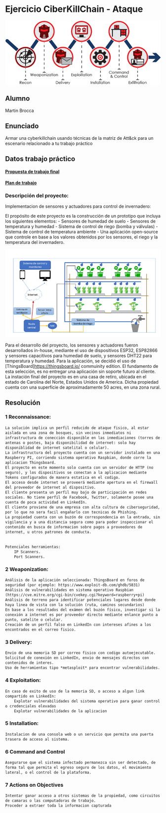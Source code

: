 # Ejercicio CiberKillChain - Ataque

![Ciberkill](../img/../../img/ciberkill.png)

## Alumno

Martin Brocca

## Enunciado

Armar una cyberkillchain usando técnicas de la matriz de Att&ck para un escenario relacionado a tu trabajo práctico


## Datos trabajo práctico

#### [Propuesta de trabajo final](https://docs.google.com/document/d/1sbXMk3ynrQVnPDheI14GM2cibfvLnz5RpoOarvGw55Y/edit?usp=share_link) <br>
#### [Plan de trabajo](https://drive.google.com/file/d/19m_MMk9k9c2oOyLUuq17myVeACkiVvn_/view?usp=share_link) <br>

### Descripción del proyecto:

Implementacion de sensores y actuadores para control de invernadero:

El propósito de este proyecto es la construcción de un prototipo que incluya los siguientes elementos:
    - Sensores de humedad de suelo
    - Sensores de temperatura y humedad
    - Sistema de control de riego (bomba y válvulas)
    - Sistema de control de temperatura ambiente
    - Una aplicación open-source que controle en base a los valores obtenidos por los sensores, el riego y la temperatura del invernadero.  <br>
  
![DiagramaDeBloques](../img/../../img/Fig2.png) <br>

Para el desarrollo del proyecto, los sensores y actuadores fueron desarrollados in-house, mediante el uso de dispositivos ESP32, ESP82866 y sensores capacitivos para humedad de suelo, y sensores DHT22 para temperatura y humedad.
Para la aplicación, se decidió el uso de [ThingsBoard]https://thingsboard.io/ commuinity edition. 
El fundamento de esta selección, es no entregar una aplicación sin soporte futuro al cliente.
La instación final del proyecto es en una casa de retiro, ubicada en el estado de Carolina del Norte, Estados Unidos de America. Dicha propiedad cuenta con una superficie de aproximadamente 50 acres, en una zona rural. 
## Resolución

### 1 Reconnaissance:
    La solución implica un perfil reducido de ataque fisico, al estar aislada en una zona de bosques, sin vecinos inmediatos ni infrastructura de conección disponible en las inmediaciones (torres de antenas o postes, baja disponibilidad de internet: solo hay disponiblidad de internet satelital o celular).
    La infrastructura del proyecto cuenta con un servidor instalado en una Raspberry PI, corriendo sistema operativo Raspbian, donde corre la aplicacion Thingsboard. 
    El proyecto en este momento solo cuenta con un servidor de HTTP (no seguro), y los dispositivos se conectan a la aplicacion mediante Tokens configurados de manera estatica en el codigo.
    El acceso desde internet se proveerá mediante apertura en el firewall del proveedor de internet al dispositivo.
    El cliente presenta un perfil muy bajo de participación en redes sociales. No tiene perfil de Facebook, Twitter, solamente posee una cuenta de poca actividad en LinkedIn.
    El cliente proviene de una empresa con alta cultura de ciberseguridad, por lo que no sera facil engañarlo con tecnicas de Phishing. 
    La propiedad cuenta con un buzón de correspondencia en la entrada, sin vigilancia y a una distancia segura como para poder inspeccionar el contenido en busca de informacion sobre pagos a proveedores de internet, u otros patrones de conducta. 
    

    Potenciales herramientas:
        IP Scanners.
        Port Scanners.


### 2 Weaponization:
    Análisis de la aplicación seleccionada: ThingsBoard en foros de seguridad (por ejemplo: https://www.exploit-db.com/ghdb/5831)
    Análisis de vulnerabilidades en sistema operativo Raspbian (https://cve.mitre.org/cgi-bin/cvekey.cgi?keyword=raspberry+pi)
    Análisis de terreno para identificar potenciales lugares desde donde haya linea de vista con la solución (ruta, caminos secundarios)
    En base a los resultados del exámen del buzón físico, investigar si la conexión a internet es por proveedor directo mediante enlance punto a punto, satelite o celular.
    Creación de un perfil falso en LinkedIn con intereses afines a los encontrados en el correo fisico.

### 3 Delivery:
    Envio de una memoria SD por correo fisico con codigo autoejecutable.
    Solicitud de conexión en LinkedIn, envio de mensajes directos con contenidos de interes.
    Uso de herramientas tipo *metasploit* para encontrar vulnerabilidades.

### 4 Exploitation:
    En caso de exito de uso de la memoria SD, o acceso a algun link compartido en LinkedIn:
        Explotar vulnerabilidades del sistema operativo para ganar control o credenciales elevadas
        Explotar vulnerabilidades de la aplicacion

### 5 Installation:
    Instalacion de una consola web o un servicio que permita una puerta trasera de acceso al sistema.
    

### 6 Command and Control
    Asegurarse que el sistema infectado permanezca sin ser detectado, de forma tal que permita el egreso seguro de los datos, el movimiento lateral, o el control de la plataforma.


### 7 Actions on Objectives
    Intentar ganar acceso a otros sistemas de la propiedad, como circuitos de camaras o las computadoras de trabajo.
    Proceder a extraer toda la informacion capturada


